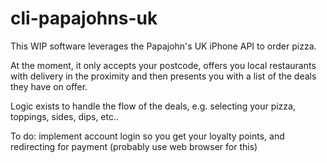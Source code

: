 # cli-papajohns-uk

This WIP software leverages the Papajohn's UK iPhone API to order pizza.

At the moment, it only accepts your postcode, offers you local restaurants with delivery in the proximity and then presents 
you with a list of the deals they have on offer.  

Logic exists to handle the flow of the deals, e.g. selecting your pizza, toppings, sides, dips, etc..

To do: implement account login so you get your loyalty points, and redirecting for payment (probably use web browser for this)
